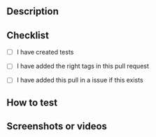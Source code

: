 ## Description
<!---
Describe your pull request, listing the changes

Exemple:
  I have done this great contribuition:
  feature 1
   - item added with this feature
   - item changed with this feature
   feature 2
   - item added with this feature
   - item changed with this feature
-->

## Checklist
- [ ] I have created tests
- [ ] I have added the right tags in this pull request
- [ ] I have added this pull in a issue if this exists


## How to test
<!-- Drescribe how to test this implementation-->

## Screenshots or videos
<!---
Add Screenshot of videos of your implementation thats demonstrate what you done
Folow this exemple:
<p float="center">
    <img width="200" src="">
    <img width="200" src="">
</p>
-->
